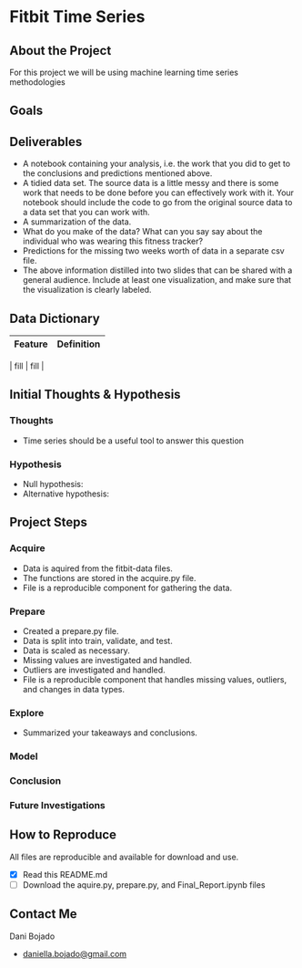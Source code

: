 # Fitbit Time Series 

## About the Project
For this project we will be using machine learning time series methodologies 

## Goals


## Deliverables
- A notebook containing your analysis, i.e. the work that you did to get to the conclusions and predictions mentioned above.
- A tidied data set. The source data is a little messy and there is some work that needs to be done before you can effectively work with it. Your notebook should include the code to go from the original source data to a data set that you can work with.
- A summarization of the data.
- What do you make of the data? What can you say say about the individual who was wearing this fitness tracker?
- Predictions for the missing two weeks worth of data in a separate csv file.
- The above information distilled into two slides that can be shared with a general audience. Include at least one visualization, and make sure that the visualization is clearly labeled.


## Data Dictionary
| Feature | Definition |
|---------------------------|--------------------------------------------------|

| fill   | fill |  


## Initial Thoughts & Hypothesis
### Thoughts
- Time series should be a useful tool to answer this question

### Hypothesis
- Null hypothesis:  
- Alternative hypothesis: 

## Project Steps
### Acquire
- Data is aquired from the fitbit-data files.
- The functions are stored in the acquire.py file.
- File is a reproducible component for gathering the data.

### Prepare
- Created a prepare.py file. 
- Data is split into train, validate, and test. 
- Data is scaled as necessary.
- Missing values are investigated and handled.
- Outliers are investigated and handled.
- File is a reproducible component that handles missing values, outliers, and changes in data types. 

### Explore
- Summarized your takeaways and conclusions.  

### Model

### Conclusion

### Future Investigations

## How to Reproduce
All files are reproducible and available for download and use.
- [x] Read this README.md
- [ ] Download the aquire.py, prepare.py, and Final_Report.ipynb files

## Contact Me 
Dani Bojado
- daniella.bojado@gmail.com 